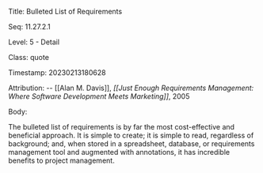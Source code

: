 Title:  Bulleted List of Requirements

Seq:    11.27.2.1

Level:  5 - Detail

Class:  quote

Timestamp: 20230213180628

Attribution: -- [[Alan M. Davis]], *[[Just Enough Requirements Management: Where Software Development Meets Marketing]]*, 2005

Body:

The bulleted list of requirements is by far the most cost-effective and beneficial approach. It is simple to create; it is simple to read, regardless of background; and, when stored in a spreadsheet, database, or requirements management tool and augmented with annotations, it has incredible benefits to project management.

